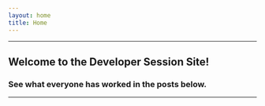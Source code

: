```yaml
---
layout: home
title: Home
---
```


---
## Welcome to the Developer Session Site!
### See what everyone has worked in the posts below.

---
